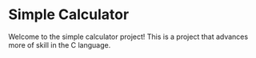 # Simple Calculator

Welcome to the simple calculator project!  This is a project that advances more of skill in the C language.
